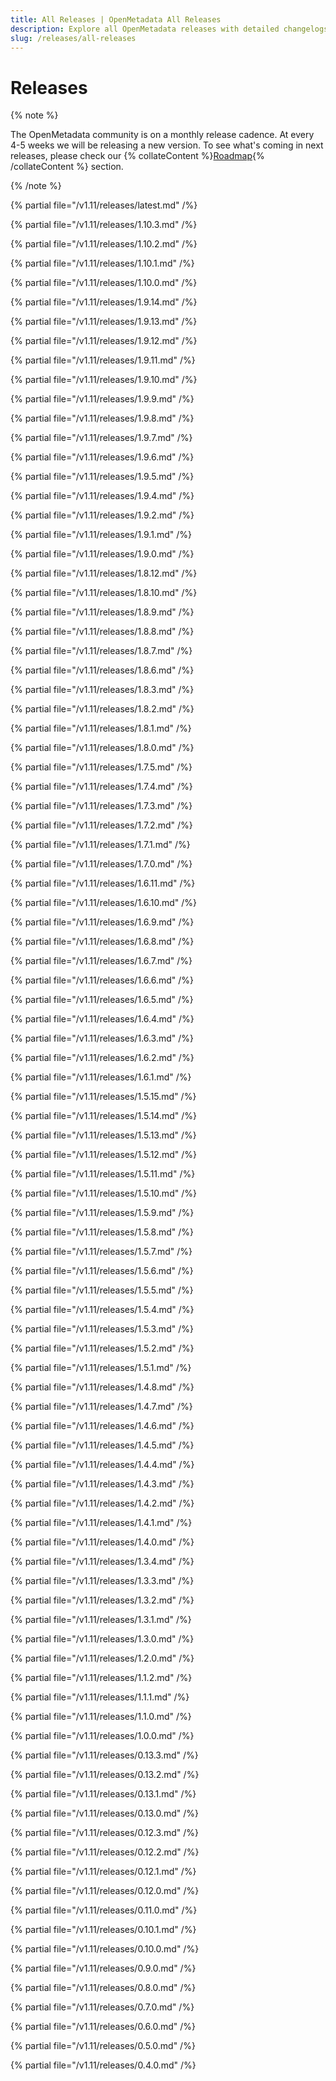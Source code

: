 ```yaml
---
title: All Releases | OpenMetadata All Releases
description: Explore all OpenMetadata releases with detailed changelogs, new features, bug fixes, and upgrade guides. Stay updated with the latest versions and improvements.
slug: /releases/all-releases
---
```


# Releases

{% note %}

The OpenMetadata community is on a monthly release cadence. At every 4-5 weeks we will be releasing a new
version. To see what's coming in next releases, please check our {% collateContent %}[Roadmap](https://www.getcollate.io/roadmap){% /collateContent %} section.

{% /note %}

{% partial file="/v1.11/releases/latest.md" /%}

{% partial file="/v1.11/releases/1.10.3.md" /%}

{% partial file="/v1.11/releases/1.10.2.md" /%}

{% partial file="/v1.11/releases/1.10.1.md" /%}

{% partial file="/v1.11/releases/1.10.0.md" /%}

{% partial file="/v1.11/releases/1.9.14.md" /%}

{% partial file="/v1.11/releases/1.9.13.md" /%}

{% partial file="/v1.11/releases/1.9.12.md" /%}

{% partial file="/v1.11/releases/1.9.11.md" /%}

{% partial file="/v1.11/releases/1.9.10.md" /%}

{% partial file="/v1.11/releases/1.9.9.md" /%}

{% partial file="/v1.11/releases/1.9.8.md" /%}

{% partial file="/v1.11/releases/1.9.7.md" /%}

{% partial file="/v1.11/releases/1.9.6.md" /%}

{% partial file="/v1.11/releases/1.9.5.md" /%}

{% partial file="/v1.11/releases/1.9.4.md" /%}

{% partial file="/v1.11/releases/1.9.2.md" /%}

{% partial file="/v1.11/releases/1.9.1.md" /%}

{% partial file="/v1.11/releases/1.9.0.md" /%}

{% partial file="/v1.11/releases/1.8.12.md" /%}

{% partial file="/v1.11/releases/1.8.10.md" /%}

{% partial file="/v1.11/releases/1.8.9.md" /%}

{% partial file="/v1.11/releases/1.8.8.md" /%}

{% partial file="/v1.11/releases/1.8.7.md" /%}

{% partial file="/v1.11/releases/1.8.6.md" /%}

{% partial file="/v1.11/releases/1.8.3.md" /%}

{% partial file="/v1.11/releases/1.8.2.md" /%}

{% partial file="/v1.11/releases/1.8.1.md" /%}

{% partial file="/v1.11/releases/1.8.0.md" /%}

{% partial file="/v1.11/releases/1.7.5.md" /%}

{% partial file="/v1.11/releases/1.7.4.md" /%}

{% partial file="/v1.11/releases/1.7.3.md" /%}

{% partial file="/v1.11/releases/1.7.2.md" /%}

{% partial file="/v1.11/releases/1.7.1.md" /%}

{% partial file="/v1.11/releases/1.7.0.md" /%}

{% partial file="/v1.11/releases/1.6.11.md" /%}

{% partial file="/v1.11/releases/1.6.10.md" /%}

{% partial file="/v1.11/releases/1.6.9.md" /%}

{% partial file="/v1.11/releases/1.6.8.md" /%}

{% partial file="/v1.11/releases/1.6.7.md" /%}

{% partial file="/v1.11/releases/1.6.6.md" /%}

{% partial file="/v1.11/releases/1.6.5.md" /%}

{% partial file="/v1.11/releases/1.6.4.md" /%}

{% partial file="/v1.11/releases/1.6.3.md" /%}

{% partial file="/v1.11/releases/1.6.2.md" /%}

{% partial file="/v1.11/releases/1.6.1.md" /%}

{% partial file="/v1.11/releases/1.5.15.md" /%}

{% partial file="/v1.11/releases/1.5.14.md" /%}

{% partial file="/v1.11/releases/1.5.13.md" /%}

{% partial file="/v1.11/releases/1.5.12.md" /%}

{% partial file="/v1.11/releases/1.5.11.md" /%}

{% partial file="/v1.11/releases/1.5.10.md" /%}

{% partial file="/v1.11/releases/1.5.9.md" /%}

{% partial file="/v1.11/releases/1.5.8.md" /%}

{% partial file="/v1.11/releases/1.5.7.md" /%}

{% partial file="/v1.11/releases/1.5.6.md" /%}

{% partial file="/v1.11/releases/1.5.5.md" /%}

{% partial file="/v1.11/releases/1.5.4.md" /%}

{% partial file="/v1.11/releases/1.5.3.md" /%}

{% partial file="/v1.11/releases/1.5.2.md" /%}

{% partial file="/v1.11/releases/1.5.1.md" /%}

{% partial file="/v1.11/releases/1.4.8.md" /%}

{% partial file="/v1.11/releases/1.4.7.md" /%}

{% partial file="/v1.11/releases/1.4.6.md" /%}

{% partial file="/v1.11/releases/1.4.5.md" /%}

{% partial file="/v1.11/releases/1.4.4.md" /%}

{% partial file="/v1.11/releases/1.4.3.md" /%}

{% partial file="/v1.11/releases/1.4.2.md" /%}

{% partial file="/v1.11/releases/1.4.1.md" /%}

{% partial file="/v1.11/releases/1.4.0.md" /%}

{% partial file="/v1.11/releases/1.3.4.md" /%}

{% partial file="/v1.11/releases/1.3.3.md" /%}

{% partial file="/v1.11/releases/1.3.2.md" /%}

{% partial file="/v1.11/releases/1.3.1.md" /%}

{% partial file="/v1.11/releases/1.3.0.md" /%}

{% partial file="/v1.11/releases/1.2.0.md" /%}

{% partial file="/v1.11/releases/1.1.2.md" /%}

{% partial file="/v1.11/releases/1.1.1.md" /%}

{% partial file="/v1.11/releases/1.1.0.md" /%}

{% partial file="/v1.11/releases/1.0.0.md" /%}

{% partial file="/v1.11/releases/0.13.3.md" /%}

{% partial file="/v1.11/releases/0.13.2.md" /%}

{% partial file="/v1.11/releases/0.13.1.md" /%}

{% partial file="/v1.11/releases/0.13.0.md" /%}

{% partial file="/v1.11/releases/0.12.3.md" /%}

{% partial file="/v1.11/releases/0.12.2.md" /%}

{% partial file="/v1.11/releases/0.12.1.md" /%}

{% partial file="/v1.11/releases/0.12.0.md" /%}

{% partial file="/v1.11/releases/0.11.0.md" /%}

{% partial file="/v1.11/releases/0.10.1.md" /%}

{% partial file="/v1.11/releases/0.10.0.md" /%}

{% partial file="/v1.11/releases/0.9.0.md" /%}

{% partial file="/v1.11/releases/0.8.0.md" /%}

{% partial file="/v1.11/releases/0.7.0.md" /%}

{% partial file="/v1.11/releases/0.6.0.md" /%}

{% partial file="/v1.11/releases/0.5.0.md" /%}

{% partial file="/v1.11/releases/0.4.0.md" /%}
